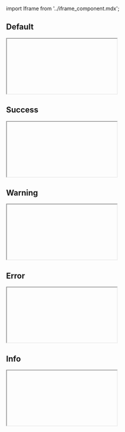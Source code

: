 import Iframe from '../iframe_component.mdx';

## Default
<Iframe id='components-message--default' > </Iframe>

## Success
<Iframe id='components-message--success' > </Iframe>

## Warning
<Iframe id='components-message--warning' > </Iframe>

## Error
<Iframe id='components-message--error' > </Iframe>

## Info
<Iframe id='components-message--info' > </Iframe>

